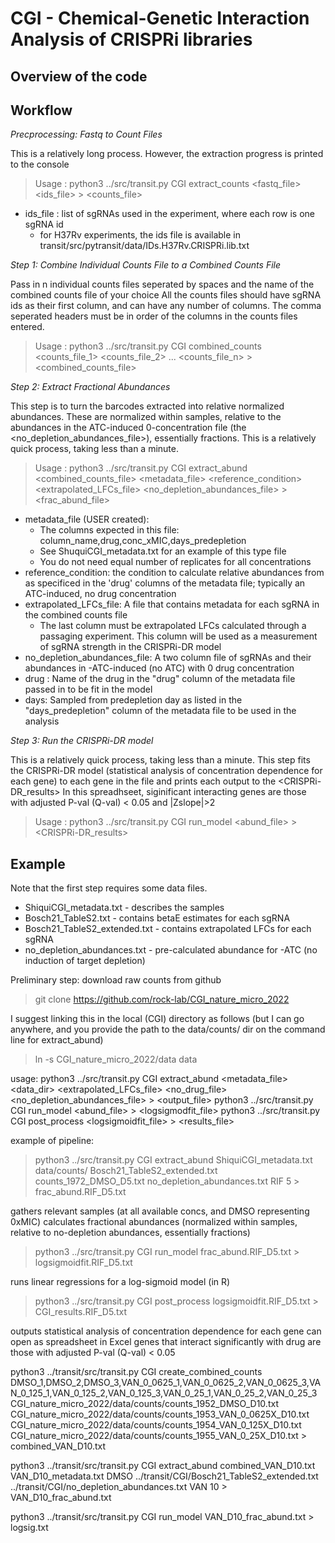 CGI - Chemical-Genetic Interaction Analysis of CRISPRi libraries
============================================================



Overview of the code
--------------------

Workflow
--------


_Precprocessing: Fastq to Count Files_

This is a relatively long process. However, the extraction progress is printed to the console
> Usage : python3 ../src/transit.py CGI extract_counts <fastq_file> <ids_file> > <counts_file>

* ids_file : list of sgRNAs used in the experiment, where each row is one sgRNA id
  * for H37Rv experiments, the ids file is available in transit/src/pytransit/data/IDs.H37Rv.CRISPRi.lib.txt


_Step 1: Combine Individual Counts File to a Combined Counts File_

Pass in n individual counts files seperated by spaces and the name of the combined counts file of your choice
All the counts files should have sgRNA ids as their first column, and can have any number of columns. 
The comma seperated headers must be in order of the columns in the counts files entered. 

> Usage : python3 ../src/transit.py CGI combined_counts <comma seperated headers> <counts_file_1> <counts_file_2>  ... <counts_file_n> > <combined_counts_file>

_Step 2: Extract Fractional Abundances_

This step is to turn the barcodes extracted into relative normalized abundances. These are normalized within samples, relative to the abundances in the ATC-induced 0-concentration file (the <no_depletion_abundances_file>), essentially fractions. This is a relatively quick process, taking less than a minute.

> Usage : python3 ../src/transit.py CGI extract_abund <combined_counts_file> <metadata_file> <reference_condition> <extrapolated_LFCs_file> <no_depletion_abundances_file> <drug> <days>  >  <frac_abund_file>

* metadata_file (USER created):
  * The columns expected in this file: column_name,drug,conc_xMIC,days_predepletion
  * See ShuquiCGI_metadata.txt for an example of this type file
  * You do not need equal number of replicates for all concentrations
* reference_condition: the condition to calculate relative abundances from as specificed in the 'drug' columns of the metadata file; typically an ATC-induced, no drug concentration
* extrapolated_LFCs_file: A file that contains metadata for each sgRNA in the combined counts file
  * The last column must be extrapolated LFCs calculated through a passaging experiment. This column will be used as a measurement of sgRNA strength in the CRISPRi-DR model 
* no_depletion_abundances_file: A two column file of sgRNAs and their abundances in -ATC-induced (no ATC) with 0 drug concentration 
* drug : Name of the drug in the "drug" column of the metadata file passed in to be fit in the model
* days: Sampled from predepletion day as listed in the "days_predepletion" column of the metadata file to be used in the analysis


_Step 3: Run the CRISPRi-DR model_

This is a relatively quick process, taking less than a minute. This step fits the CRISPRi-DR model (statistical analysis of concentration dependence for each gene) to each gene in the file and prints each output to the <CRISPRi-DR_results>
In this spreadhseet, siginificant interacting genes are those with adjusted P-val (Q-val) < 0.05 and |Zslope|>2

> Usage : python3 ../src/transit.py CGI run_model <abund_file>  >  <CRISPRi-DR_results>



Example
-------

Note that the first step requires some data files.
* ShiquiCGI_metadata.txt - describes the samples
* Bosch21_TableS2.txt - contains betaE estimates for each sgRNA
* Bosch21_TableS2_extended.txt - contains extrapolated LFCs for each sgRNA
* no_depletion_abundances.txt - pre-calculated abundance for -ATC (no induction of target depletion)

Preliminary step: download raw counts from github
  > git clone https://github.com/rock-lab/CGI_nature_micro_2022

  I suggest linking this in the local (CGI) directory as follows 
    (but I can go anywhere, and you provide the path to the data/counts/ dir on the command line for extract_abund)

  > ln -s CGI_nature_micro_2022/data data

usage: 
  python3 ../src/transit.py CGI extract_abund <metadata_file> <data_dir> <extrapolated_LFCs_file> <no_drug_file> <no_depletion_abundances_file> <drug> <days>  >  <output_file>
  python3 ../src/transit.py CGI run_model <abund_file>  >  <logsigmodfit_file>
  python3 ../src/transit.py CGI post_process <logsigmoidfit_file>  >  <results_file>

example of pipeline:

> python3 ../src/transit.py CGI extract_abund ShiquiCGI_metadata.txt data/counts/ Bosch21_TableS2_extended.txt counts_1972_DMSO_D5.txt no_depletion_abundances.txt RIF 5 > frac_abund.RIF_D5.txt

  gathers relevant samples (at all available concs, and DMSO representing 0xMIC)
  calculates fractional abundances (normalized within samples, relative to no-depletion abundances, essentially fractions)


> python3 ../src/transit.py CGI run_model frac_abund.RIF_D5.txt > logsigmoidfit.RIF_D5.txt

  runs linear regressions for a log-sigmoid model (in R)

> python3 ../src/transit.py CGI post_process logsigmoidfit.RIF_D5.txt > CGI_results.RIF_D5.txt

  outputs statistical analysis of concentration dependence for each gene
  can open as spreadsheet in Excel
  genes that interact significantly with drug are those with adjusted P-val (Q-val) < 0.05


python3 ../transit/src/transit.py CGI create_combined_counts DMSO_1,DMSO_2,DMSO_3,VAN_0_0625_1,VAN_0_0625_2,VAN_0_0625_3,VAN_0_125_1,VAN_0_125_2,VAN_0_125_3,VAN_0_25_1,VAN_0_25_2,VAN_0_25_3 CGI_nature_micro_2022/data/counts/counts_1952_DMSO_D10.txt CGI_nature_micro_2022/data/counts/counts_1953_VAN_0_0625X_D10.txt CGI_nature_micro_2022/data/counts/counts_1954_VAN_0_125X_D10.txt CGI_nature_micro_2022/data/counts/counts_1955_VAN_0_25X_D10.txt > combined_VAN_D10.txt

python3 ../transit/src/transit.py CGI extract_abund combined_VAN_D10.txt VAN_D10_metadata.txt DMSO ../transit/CGI/Bosch21_TableS2_extended.txt ../transit/CGI/no_depletion_abundances.txt VAN 10  >  VAN_D10_frac_abund.txt

python3 ../transit/src/transit.py CGI run_model VAN_D10_frac_abund.txt > logsig.txt